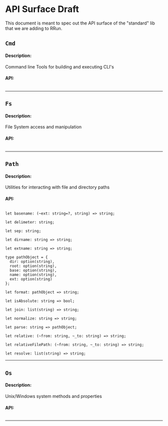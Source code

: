 # API Surface Draft
This document is meant to spec out the API surface of the "standard" lib that we are adding to RRun.

## `Cmd`
#### Description: 
Command line Tools for building and executing CLI's

#### API:
```re

```
---

## `Fs`
#### Description: 
File System access and manipulation

#### API:
```re

```
---

## `Path`
#### Description: 
Utilities for interacting with file and directory paths

#### API:
```rei

let basename: (~ext: string=?, string) => string;

let delimeter: string;

let sep: string;

let dirname: string => string;

let extname: string => string;

type pathObject = {
  dir: option(string),
  root: option(string),
  base: option(string),
  name: option(string),
  ext: option(string)
};

let format: pathObject => string;

let isAbsolute: string => bool;

let join: list(string) => string;

let normalize: string => string;

let parse: string => pathObject;

let relative: (~from: string, ~_to: string) => string;

let relativeFilePath: (~from: string, ~_to: string) => string;

let resolve: list(string) => string;
```
---

## `Os`
#### Description: 
Unix/Windows system methods and properties

#### API:
```rei

```
---
